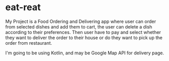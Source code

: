 # eat-reat
My Project is a Food Ordering and Delivering app where user can order from selected dishes and add them to cart, the user can delete a dish according to their preferences. 
Then user have to pay and select whether they want to deliver the order to their house or do they want to pick up the order from restaurant.

I'm going to be using Kotlin, and may be Google Map API for delivery page.
